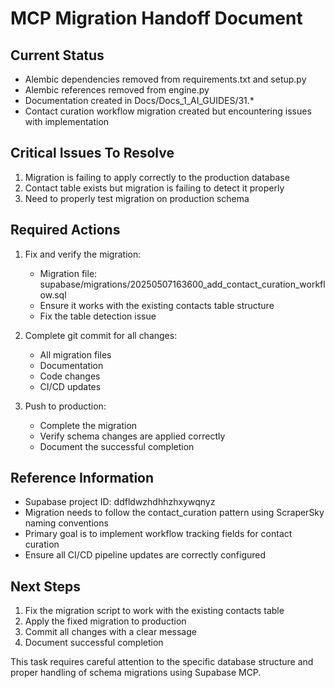 # MCP Migration Handoff Document

## Current Status
- Alembic dependencies removed from requirements.txt and setup.py
- Alembic references removed from engine.py
- Documentation created in Docs/Docs_1_AI_GUIDES/31.*
- Contact curation workflow migration created but encountering issues with implementation

## Critical Issues To Resolve
1. Migration is failing to apply correctly to the production database
2. Contact table exists but migration is failing to detect it properly
3. Need to properly test migration on production schema

## Required Actions
1. Fix and verify the migration: 
   - Migration file: supabase/migrations/20250507163600_add_contact_curation_workflow.sql
   - Ensure it works with the existing contacts table structure
   - Fix the table detection issue

2. Complete git commit for all changes:
   - All migration files
   - Documentation
   - Code changes 
   - CI/CD updates

3. Push to production:
   - Complete the migration
   - Verify schema changes are applied correctly
   - Document the successful completion

## Reference Information
- Supabase project ID: ddfldwzhdhhzhxywqnyz
- Migration needs to follow the contact_curation pattern using ScraperSky naming conventions
- Primary goal is to implement workflow tracking fields for contact curation
- Ensure all CI/CD pipeline updates are correctly configured

## Next Steps
1. Fix the migration script to work with the existing contacts table
2. Apply the fixed migration to production
3. Commit all changes with a clear message
4. Document successful completion

This task requires careful attention to the specific database structure and proper handling of schema migrations using Supabase MCP.
